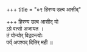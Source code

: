 +++
title = "०९ हिरण्य उल्ब आसीद्"

+++
हिरण्य उल्ब आसीद् यो  
ऽग्रे वत्सो अजायत ।  
तं योन्योर् विद्रवन्त्योः  
पर्य् अपश्यद् दितिर् मही ॥